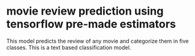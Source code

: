 # movie review prediction using tensorflow pre-made estimators
This model predicts the review of any movie and categorize them in five classes. This is a text based classification model.
